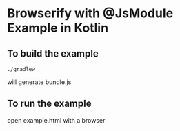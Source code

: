 # Browserify with @JsModule Example in Kotlin

## To build the example
```
./gradlew 
```
will generate bundle.js

## To run the example 
open example.html with a browser